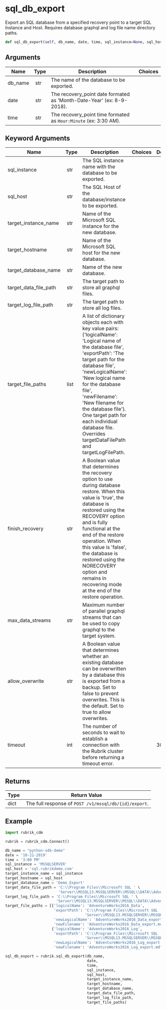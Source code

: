 # sql_db_export

Export an SQL database from a specified recovery point to a target SQL Instance and Host. Requires database graphql and log file name directory paths.

```py
def sql_db_export(self, db_name, date, time, sql_instance=None, sql_host=None, target_instance_name=None, target_hostname=None, target_database_name=None, target_data_file_path=None, target_log_file_path=None, target_file_paths=None, finish_recovery=True, max_data_streams=2, allow_overwrite=False, timeout=15):
```

## Arguments

| Name        | Type | Description                                                                 | Choices |
|-------------|------|-----------------------------------------------------------------------------|---------|
| db_name  | str | The name of the database to be exported. |  |
| date  | str | The recovery_point date formated as 'Month-Date-Year' (ex: 8-9-2018). |  |
| time  | str | The recovery_point time formated as `Hour:Minute` (ex: 3:30 AM). |  |

## Keyword Arguments

| Name        | Type | Description                                                                 | Choices | Default |
|-------------|------|-----------------------------------------------------------------------------|---------|---------|
| sql_instance  | str | The SQL instance name with the database to be exported. |  |  |
| sql_host  | str | The SQL Host of the database/instance to be exported. |  |  |
| target_instance_name  | str | Name of the Microsoft SQL instance for the new database. |  |  |
| target_hostname  | str | Name of the Microsoft SQL host for the new database. |  |  |
| target_database_name  | str | Name of the new database. |  |  |
| target_data_file_path  | str | The target path to store all graphql files. |  |  |
| target_log_file_path  | str | The target path to store all log files. |  |  |
| target_file_paths  | list | A list of dictionary objects each with key value pairs: {'logicalName': 'Logical name of the database file', 'exportPath': 'The target path for the database file', 'newLogicalName': 'New logical name for the database file', 'newFilename': 'New filename for the database file'}. One target path for each individual database file. Overrides targetDataFilePath and targetLogFilePath. |  |  |
| finish_recovery  | str | A Boolean value that determines the recovery option to use during database restore. When this value is 'true', the database is restored using the RECOVERY option and is fully functional at the end of the restore operation. When this value is 'false', the database is restored using the NORECOVERY option and remains in recovering mode at the end of the restore operation. |  |  |
| max_data_streams  | str | Maximum number of parallel graphql streams that can be used to copy graphql to the target system. |  |  |
| allow_overwrite  | str | A Boolean value that determines whether an existing database can be overwritten by a database this is exported from a backup. Set to false to prevent overwrites. This is the default. Set to true to allow overwrites. |  |  |
| timeout  | int | The number of seconds to wait to establish a connection with the Rubrik cluster before returning a timeout error.  |  | 30 |

## Returns

| Type | Return Value                                                                                  |
|------|-----------------------------------------------------------------------------------------------|
| dict | The full response of `POST /v1/mssql/db/{id}/export`. |



## Example

```py
import rubrik_cdm

rubrik = rubrik_cdm.Connect()

db_name = "python-sdk-demo"
date = '10-21-2019'
time = '3:00 PM'
sql_instance = 'MSSQLSERVER'
sql_host = 'sql.rubrikdemo.com'
target_instance_name = sql_instance
target_hostname = sql_host
target_database_name = 'Demo_Export'
target_data_file_path = 'C:\\Program Files\\Microsoft SQL ' \
                        'Server\\MSSQL13.MSSQLSERVER\\MSSQL\\DATA\\AdventureWorks2016_export'
target_log_file_path = 'C:\\Program Files\\Microsoft SQL ' \
                       'Server\\MSSQL13.MSSQLSERVER\\MSSQL\\DATA\\AdventureWorks2016_export'
target_file_paths = [{'logicalName': 'AdventureWorks2016_Data',
                      'exportPath': 'C:\\Program Files\\Microsoft SQL '
                                    'Server\\MSSQL13.MSSQLSERVER\\MSSQL\\DATA\\AdventureWorks2016_export',
                      'newLogicalName': 'AdventureWorks2016_Data_export',
                      'newFilename': 'AdventureWorks2016_Data_export.mdf'},
                     {'logicalName': 'AdventureWorks2016_Log',
                      'exportPath': 'C:\\Program Files\\Microsoft SQL '
                                    'Server\\MSSQL13.MSSQLSERVER\\MSSQL\\DATA\\AdventureWorks2016_export',
                      'newLogicalName': 'AdventureWorks2016_Log_export',
                      'newFilename': 'AdventureWorks2016_Log_export.mdf'}]

sql_db_export = rubrik.sql_db_export(db_name,
                                     date,
                                     time,
                                     sql_instance,
                                     sql_host,
                                     target_instance_name,
                                     target_hostname,
                                     target_database_name,
                                     target_data_file_path,
                                     target_log_file_path,
                                     target_file_paths)

```
